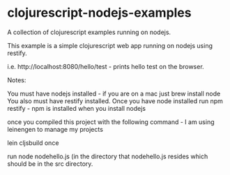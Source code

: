 clojurescript-nodejs-examples
=============================

A collection of clojurescript examples running on nodejs. 

This example is a simple clojurescript web app running on nodejs using restify.  

i.e. http://localhost:8080/hello/test - prints hello test on the browser.

Notes:

You must have nodejs installed - if you are on a mac just brew install node
You also must have restify installed.  Once you have node installed run npm restify - npm is installed when you install nodejs

once you compiled this project with the following command - I am using leinengen to manage my projects

lein cljsbuild once

run node nodehello.js (in the directory that nodehello.js resides which should be in the src directory.


